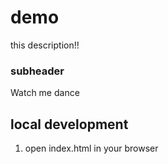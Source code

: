 #  demo

this description!!
### subheader 
Watch me dance
## local development
1. open index.html in your browser
